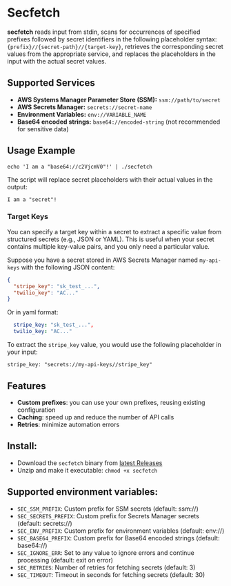 # Secfetch

**secfetch** reads input from stdin, scans for occurrences of specified prefixes followed by secret identifiers in the following placeholder syntax:
`{prefix}//{secret-path}//{target-key}`, retrieves the corresponding secret values from the appropriate service, and replaces the placeholders in the input with the actual secret values.

## Supported Services

- **AWS Systems Manager Parameter Store (SSM):** `ssm://path/to/secret`
- **AWS Secrets Manager:** `secrets://secret-name`
- **Environment Variables:** `env://VARIABLE_NAME`
- **Base64 encoded strings:** `base64://encoded-string` (not recommended for sensitive data)

## Usage Example

    echo 'I am a "base64://c2VjcmV0"!' | ./secfetch

The script will replace secret placeholders with their actual values in the output:

    I am a "secret"!

### Target Keys

You can specify a target key within a secret to extract a specific value from structured secrets (e.g., JSON or YAML). This is useful when your secret contains multiple key-value pairs, and you only need a particular value.

Suppose you have a secret stored in AWS Secrets Manager named `my-api-keys` with the following JSON content:

```json
{
  "stripe_key": "sk_test_...",
  "twilio_key": "AC..."
}
```

Or in yaml format:

```yaml
  stripe_key: "sk_test_...",
  twilio_key: "AC..."
```

To extract the `stripe_key` value, you would use the following placeholder in your input:

    stripe_key: "secrets://my-api-keys//stripe_key"

## Features

- **Custom prefixes**: you can use your own prefixes, reusing existing configuration
- **Caching**: speed up and reduce the number of API calls
- **Retries**: minimize automation errors

## Install:

- Download the `secfetch` binary from [latest Releases](https://github.com/mikhae1/secfetch/releases)
- Unzip and make it executable: `chmod +x secfetch`

## Supported environment variables:

- `SEC_SSM_PREFIX`: Custom prefix for SSM secrets (default: ssm://)
- `SEC_SECRETS_PREFIX`: Custom prefix for Secrets Manager secrets (default: secrets://)
- `SEC_ENV_PREFIX`: Custom prefix for environment variables (default: env://)
- `SEC_BASE64_PREFIX`: Custom prefix for Base64 encoded strings (default: base64://)
- `SEC_IGNORE_ERR`: Set to any value to ignore errors and continue processing (default: exit on error)
- `SEC_RETRIES`: Number of retries for fetching secrets (default: 3)
- `SEC_TIMEOUT`: Timeout in seconds for fetching secrets (default: 30)

